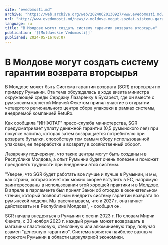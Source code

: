 ```yaml
---
site: "evedomosti.md"
archive: "https://web.archive.org/web/20240620130927/www.evedomosti.md/news/v-moldove-mogut-sozdat-sistemu-garantii-vozvrata-vtorsyrya"
url: "http://www.evedomosti.md/news/v-moldove-mogut-sozdat-sistemu-garantii-vozvrata-vtorsyrya"
language: ru
title: "В Молдове могут создать систему гарантии возврата вторсырья"
publication: '[[Moldavskie Vedomosti]]'
published: 2024-05-16T08:07
---
```


# В Молдове могут создать систему гарантии возврата вторсырья

В Молдове может быть Система гарантии возврата (SGR) вторсырья по примеру Румынии. Эта тема обсуждалась в ходе визита министра окружающей среды Серджиу Лазаренку в Бухарест, где он вместе с румынским коллегой Мирчей Фекетом принял участие в открытии четвертого регионального центра сбора упаковки в рамках системы, внедряемой компанией RetuRo.

Как сообщила "ИНФОТАГ" пресс-служба министерства, SGR предусматривает уплату денежной гарантии (0,5 румынского лея) при покупке напитка, которая затем возвращается потребителю при возврате бутылки, способствуя тем самым сбору использованной упаковки, ее переработке и возврату в хозяйственный оборот.

Лазаренку подчеркнул, что такие центры могут быть созданы и в Республике Молдова, а опыт Румынии будет очень полезен и поможет преодолеть трудности при внедрении этой системы.

"Уверен, что SGR будет работать все лучше и лучше в Румынии, и мы, как страна, которая хочет как можно скорее вступить в ЕС, напрямую заинтересованы в использовании этой хорошей практики и в Молдове. В апреле в парламенте был принят Закон об отходах в окончательном чтении, который позволит нам внедрить систему гарантии возврата по румынской модели. Мы рассчитываем, что к 2027 г. она начнет действовать и в Республике Молдова", - сообщил он.

SGR начала внедряться в Румынии с осени 2023 г. По словам Мирчи Фекета, с 30 ноября 2023 г. каждый румын может возвращать в магазины пластиковую, стеклянную или алюминиевую тару, получая взамен "денежную гарантию". Система является наиболее важным проектом Румынии в области циркулярной экономики.